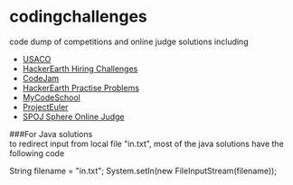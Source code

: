 # codingchallenges
code dump of competitions and online judge solutions including
- [USACO](http://train.usaco.org/usacogate)
- [HackerEarth Hiring Challenges](https://www.hackerearth.com/users/ir2pid)
- [CodeJam](https://code.google.com/codejam)
- [HackerEarth Practise Problems](https://www.hackerearth.com/users/ir2pid)
- [MyCodeSchool](http://www.mycodeschool.com/work-outs)
- [ProjectEuler](https://projecteuler.net/)
- [SPOJ Sphere Online Judge](http://www.spoj.com/)


###For Java solutions<br>
to redirect input from local file "in.txt", most of the java solutions have the following code 

String filename = "in.txt";
System.setIn(new FileInputStream(filename));

